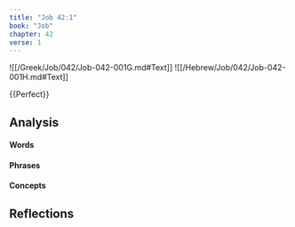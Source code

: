 ```yaml
---
title: "Job 42:1"
book: "Job"
chapter: 42
verse: 1
---
```

![[/Greek/Job/042/Job-042-001G.md#Text]]
![[/Hebrew/Job/042/Job-042-001H.md#Text]]

{{Perfect}}

## Analysis

#### Words

#### Phrases

#### Concepts

## Reflections
